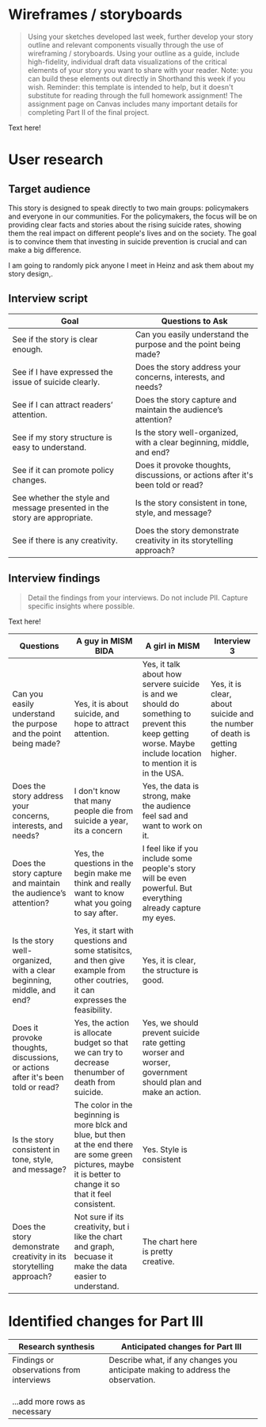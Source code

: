 
# Wireframes / storyboards
> Using your sketches developed last week, further develop your story outline and relevant components visually through the use of wireframing / storyboards. Using your outline as a guide, include high-fidelity, individual draft data visualizations of the critical elements of your story you want to share with your reader. Note: you can build these elements out directly in Shorthand this week if you wish.  Reminder: this template is intended to help, but it doesn't substitute for reading through the full homework assignment!  The assignment page on Canvas includes many important details for completing Part II of the final project. 

Text here!

# User research 

## Target audience

This story is designed to speak directly to two main groups: policymakers and everyone in our communities. For the policymakers, the focus will be on providing clear facts and stories about the rising suicide rates, showing them the real impact on different people's lives and on the society. The goal is to convince them that investing in suicide prevention is crucial and can make a big difference.

I am going to randomly pick anyone I meet in Heinz and ask them about my story design,.


## Interview script

| Goal                                                                      | Questions to Ask                                                                     |
|---------------------------------------------------------------------------|--------------------------------------------------------------------------------------|
| See if the story is clear enough.                                         | Can you easily understand the purpose and the point being made?                      |
| See if I have expressed the issue of suicide clearly.                     | Does the story address your concerns, interests, and needs?                          |
| See if I can attract readers’ attention.                                  | Does the story capture and maintain the audience’s attention?                        |
| See if my story structure is easy to understand.                          | Is the story well-organized, with a clear beginning, middle, and end?                |
| See if it can promote policy changes.                                     | Does it provoke thoughts, discussions, or actions after it's been told or read?      |     
| See whether the style and message presented in the story are appropriate. | Is the story consistent in tone, style, and message?                                 |
| See if there is any creativity.                                           | Does the story demonstrate creativity in its storytelling approach?                  |



## Interview findings
> Detail the findings from your interviews.  Do not include PII.  Capture specific insights where possible.

Text here!

| Questions | A guy in MISM BIDA  | A girl in MISM | Interview 3 |
|-----------|---------------------|----------------|-------------|
| Can you easily understand the purpose and the point being made?                 | Yes, it is about suicide, and hope to attract attention.                                                                                                               | Yes, it talk about how servere suicide is and we should do something to prevent this keep getting worse. Maybe include location to mention it is in the USA.   | Yes, it is clear, about suicide and the number of death is getting higher.
| Does the story address your concerns, interests, and needs?                     | I don't know that many people die from suicide a year, its a concern                                                                                                   | Yes, the data is strong, make the audience feel sad and want to work on it.                                                 |
| Does the story capture and maintain the audience’s attention?                   | Yes, the questions in the begin make me think and really want to know what you going to say after.                                                                     | I feel like if you include some people's story will be even powerful. But everything already capture my eyes.               | 
| Is the story well-organized, with a clear beginning, middle, and end?           | Yes, it start with questions and some statisitcs, and then give example from other coutries, it can expresses the feasibility.                                         | Yes, it is clear, the structure is good.                                                                                    |
| Does it provoke thoughts, discussions, or actions after it's been told or read? | Yes, the action is allocate budget so that we can try to decrease thenumber of death from suicide.                                                                     | Yes, we should prevent suicide rate getting worser and worser, government should plan and make an action.                   |
| Is the story consistent in tone, style, and message?                            | The color in the beginning is more blck and blue, but then at the end there are some green pictures, maybe it is better to change it so that it feel consistent.  | Yes. Style is consistent                                                                                                    |
| Does the story demonstrate creativity in its storytelling approach?             | Not sure if its creativity, but i like the chart and graph, becuase it make the data easier to understand.                                                             | The chart here is pretty creative.                                                                                          |


# Identified changes for Part III

| Research synthesis                       | Anticipated changes for Part III                                                |
|------------------------------------------|---------------------------------------------------------------------------------|
| Findings or observations from interviews | Describe what, if any changes you anticipate making to address the observation. |
|                                          |                                                                                 |
|                                          |                                                                                 |
|                                          |                                                                                 |
| ...add more rows as necessary            |                                                                                 |

